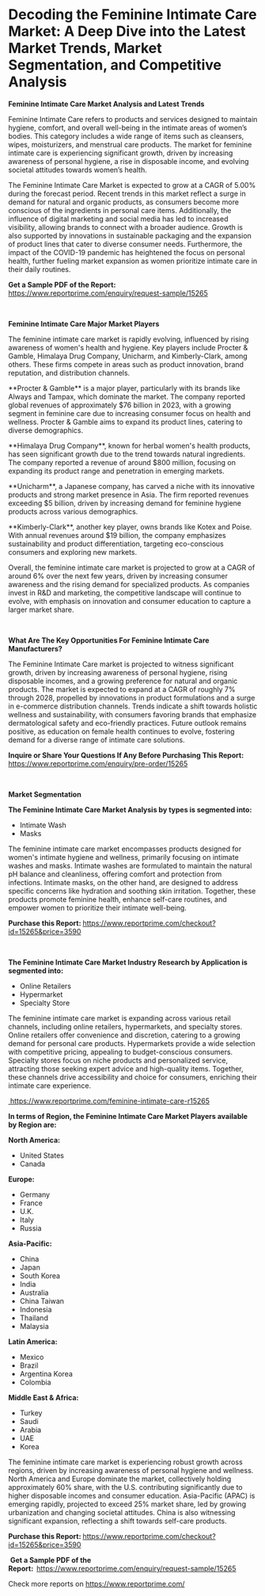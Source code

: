 <p><h1>Decoding the Feminine Intimate Care Market: A Deep Dive into the Latest Market Trends, Market Segmentation, and Competitive Analysis</h1></p><p><strong>Feminine Intimate Care Market Analysis and Latest Trends</strong></p>
<p><p>Feminine Intimate Care refers to products and services designed to maintain hygiene, comfort, and overall well-being in the intimate areas of women’s bodies. This category includes a wide range of items such as cleansers, wipes, moisturizers, and menstrual care products. The market for feminine intimate care is experiencing significant growth, driven by increasing awareness of personal hygiene, a rise in disposable income, and evolving societal attitudes towards women’s health.</p><p>The Feminine Intimate Care Market is expected to grow at a CAGR of 5.00% during the forecast period. Recent trends in this market reflect a surge in demand for natural and organic products, as consumers become more conscious of the ingredients in personal care items. Additionally, the influence of digital marketing and social media has led to increased visibility, allowing brands to connect with a broader audience. Growth is also supported by innovations in sustainable packaging and the expansion of product lines that cater to diverse consumer needs. Furthermore, the impact of the COVID-19 pandemic has heightened the focus on personal health, further fueling market expansion as women prioritize intimate care in their daily routines.</p></p>
<p><strong>Get a Sample PDF of the Report:&nbsp;</strong> <a href="https://www.reportprime.com/enquiry/request-sample/15265?utm_campaign=2800&utm_medium=2&utm_source=Github&utm_content=ia&utm_term=20032025&utm_id=feminine-intimate-care">https://www.reportprime.com/enquiry/request-sample/15265</a></p>
<p>&nbsp;</p>
<p><strong>Feminine Intimate Care Major Market Players</strong></p>
<p><p>The feminine intimate care market is rapidly evolving, influenced by rising awareness of women's health and hygiene. Key players include Procter & Gamble, Himalaya Drug Company, Unicharm, and Kimberly-Clark, among others. These firms compete in areas such as product innovation, brand reputation, and distribution channels.</p><p>**Procter & Gamble** is a major player, particularly with its brands like Always and Tampax, which dominate the market. The company reported global revenues of approximately $76 billion in 2023, with a growing segment in feminine care due to increasing consumer focus on health and wellness. Procter & Gamble aims to expand its product lines, catering to diverse demographics.</p><p>**Himalaya Drug Company**, known for herbal women's health products, has seen significant growth due to the trend towards natural ingredients. The company reported a revenue of around $800 million, focusing on expanding its product range and penetration in emerging markets.</p><p>**Unicharm**, a Japanese company, has carved a niche with its innovative products and strong market presence in Asia. The firm reported revenues exceeding $5 billion, driven by increasing demand for feminine hygiene products across various demographics.</p><p>**Kimberly-Clark**, another key player, owns brands like Kotex and Poise. With annual revenues around $19 billion, the company emphasizes sustainability and product differentiation, targeting eco-conscious consumers and exploring new markets.</p><p>Overall, the feminine intimate care market is projected to grow at a CAGR of around 6% over the next few years, driven by increasing consumer awareness and the rising demand for specialized products. As companies invest in R&D and marketing, the competitive landscape will continue to evolve, with emphasis on innovation and consumer education to capture a larger market share.</p></p>
<p>&nbsp;</p>
<p><strong>What Are The Key Opportunities For Feminine Intimate Care Manufacturers?</strong></p>
<p><p>The Feminine Intimate Care market is projected to witness significant growth, driven by increasing awareness of personal hygiene, rising disposable incomes, and a growing preference for natural and organic products. The market is expected to expand at a CAGR of roughly 7% through 2028, propelled by innovations in product formulations and a surge in e-commerce distribution channels. Trends indicate a shift towards holistic wellness and sustainability, with consumers favoring brands that emphasize dermatological safety and eco-friendly practices. Future outlook remains positive, as education on female health continues to evolve, fostering demand for a diverse range of intimate care solutions.</p></p>
<p><strong>Inquire or Share Your Questions If Any Before Purchasing This Report:</strong> <a href="https://www.reportprime.com/enquiry/pre-order/15265?utm_campaign=2800&utm_medium=2&utm_source=Github&utm_content=ia&utm_term=20032025&utm_id=feminine-intimate-care">https://www.reportprime.com/enquiry/pre-order/15265</a></p>
<p>&nbsp;</p>
<p><strong>Market Segmentation</strong></p>
<p><strong>The Feminine Intimate Care Market Analysis by types is segmented into:</strong></p>
<p><ul><li>Intimate Wash</li><li>Masks</li></ul></p>
<p><p>The feminine intimate care market encompasses products designed for women's intimate hygiene and wellness, primarily focusing on intimate washes and masks. Intimate washes are formulated to maintain the natural pH balance and cleanliness, offering comfort and protection from infections. Intimate masks, on the other hand, are designed to address specific concerns like hydration and soothing skin irritation. Together, these products promote feminine health, enhance self-care routines, and empower women to prioritize their intimate well-being.</p></p>
<p><strong>Purchase this Report:&nbsp;</strong><a href="https://www.reportprime.com/checkout?id=15265&price=3590&utm_campaign=2800&utm_medium=2&utm_source=Github&utm_content=ia&utm_term=20032025&utm_id=feminine-intimate-care">https://www.reportprime.com/checkout?id=15265&price=3590</a></p>
<p>&nbsp;</p>
<p><strong>The Feminine Intimate Care Market Industry Research by Application is segmented into:</strong></p>
<p><ul><li>Online Retailers</li><li>Hypermarket</li><li>Specialty Store</li></ul></p>
<p><p>The feminine intimate care market is expanding across various retail channels, including online retailers, hypermarkets, and specialty stores. Online retailers offer convenience and discretion, catering to a growing demand for personal care products. Hypermarkets provide a wide selection with competitive pricing, appealing to budget-conscious consumers. Specialty stores focus on niche products and personalized service, attracting those seeking expert advice and high-quality items. Together, these channels drive accessibility and choice for consumers, enriching their intimate care experience.</p></p>
<p><a href="https://www.reportprime.com/feminine-intimate-care-r15265?utm_campaign=2800&utm_medium=2&utm_source=Github&utm_content=ia&utm_term=20032025&utm_id=feminine-intimate-care">&nbsp;https://www.reportprime.com/feminine-intimate-care-r15265</a></p>
<p><strong>In terms of Region, the Feminine Intimate Care Market Players available by Region are:</strong></p>
<p>
    <p> <strong> North America: </strong>
        <ul>
            <li>United States</li>
            <li>Canada</li>
        </ul>
        </p> 
    <p> <strong> Europe: </strong>
        <ul>
            <li>Germany</li>
            <li>France</li>
            <li>U.K.</li>
            <li>Italy</li>
            <li>Russia</li>
        </ul>
        </p> 
    <p> <strong> Asia-Pacific: </strong>
        <ul>
            <li>China</li>
            <li>Japan</li>
            <li>South Korea</li>
            <li>India</li>
            <li>Australia</li>
            <li>China Taiwan</li>
            <li>Indonesia</li>
            <li>Thailand</li>
            <li>Malaysia</li>
        </ul>
        </p> 
    <p> <strong> Latin America: </strong>
        <ul>
            <li>Mexico</li>
            <li>Brazil</li>
            <li>Argentina Korea</li>
            <li>Colombia</li>
        </ul>
        </p> 
    <p> <strong> Middle East & Africa: </strong>
        <ul>
            <li>Turkey</li>
            <li>Saudi</li>
            <li>Arabia</li>
            <li>UAE</li>
            <li>Korea</li>
        </ul>
    </p>
    </p>
<p><p>The feminine intimate care market is experiencing robust growth across regions, driven by increasing awareness of personal hygiene and wellness. North America and Europe dominate the market, collectively holding approximately 60% share, with the U.S. contributing significantly due to higher disposable incomes and consumer education. Asia-Pacific (APAC) is emerging rapidly, projected to exceed 25% market share, led by growing urbanization and changing societal attitudes. China is also witnessing significant expansion, reflecting a shift towards self-care products.</p></p>
<p><strong>Purchase this Report: </strong><a href="https://www.reportprime.com/checkout?id=15265&price=3590&utm_campaign=2800&utm_medium=2&utm_source=Github&utm_content=ia&utm_term=20032025&utm_id=feminine-intimate-care">https://www.reportprime.com/checkout?id=15265&price=3590</a></p>
<p>&nbsp;<strong>Get a Sample PDF of the Report:&nbsp;&nbsp;</strong><a href="https://www.reportprime.com/enquiry/request-sample/15265?utm_campaign=2800&utm_medium=2&utm_source=Github&utm_content=ia&utm_term=20032025&utm_id=feminine-intimate-care">https://www.reportprime.com/enquiry/request-sample/15265</a></p>
<p><strong></strong></p>
<p>Check more reports on <a href="https://www.reportprime.com/?utm_campaign=2800&utm_medium=2&utm_source=Github&utm_content=ia&utm_term=20032025&utm_id=feminine-intimate-care">https://www.reportprime.com/</a></p>